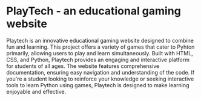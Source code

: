 # PlayTech - an educational gaming website

Playtech is an innovative educational gaming website designed to combine fun and learning. This project offers a variety of games that cater to Pyhton primarily, allowing users to play and learn simultaneously. Built with HTML, CSS, and Python, Playtech provides an engaging and interactive platform for students of all ages. The website features comprehensive documentation, ensuring easy navigation and understanding of the code. If you're a student looking to reinforce your knowledge or seeking interactive tools to learn Python using games, Playtech is designed to make learning enjoyable and effective.
